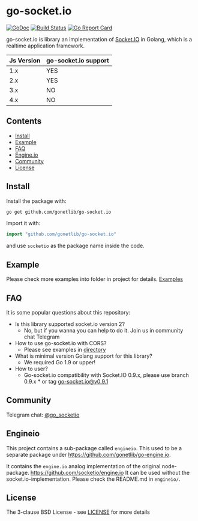 # go-socket.io

[![GoDoc](http://godoc.org/github.com/gonetlib/go-socket.io?status.svg)](http://godoc.org/github.com/gonetlib/go-socket.io) 
[![Build Status](https://github.com/gonetlib/go-socket.io/workflows/Unit%20tests/badge.svg)](https://github.com/gonetlib/go-socket.io/actions/workflows/unittest.yaml)
[![Go Report Card](https://goreportcard.com/badge/github.com/gonetlib/go-socket.io)](https://goreportcard.com/report/github.com/gonetlib/go-socket.io)

go-socket.io is library an implementation of [Socket.IO](http://socket.io) in Golang, which is a realtime application framework.

| Js Version | go-socket.io support |
|------------|----------------------|
|   1.x     |      YES	       |
|   2.x     |      YES	       | 
|   3.x     |       NO	    |
|   4.x     |       NO	     |

## Contents

- [Install](#install)
- [Example](#example)
- [FAQ](#faq)
- [Engine.io](#engineio)
- [Community](#community)
- [License](#license)

## Install

Install the package with:

```bash
go get github.com/gonetlib/go-socket.io
```

Import it with:

```go
import "github.com/gonetlib/go-socket.io"
```

and use `socketio` as the package name inside the code.

## Example

Please check more examples into folder in project for details. [Examples](https://github.com/gonetlib/go-socket.io/tree/master/_examples)

## FAQ

It is some popular questions about this repository: 

- Is this library supported socket.io version 2?
    - No, but if you wanna you can help to do it. Join us in community chat Telegram   
- How to use go-socket.io with CORS?
    - Please see examples in [directory](https://github.com/gonetlib/go-socket.io/tree/master/_examples)
- What is minimal version Golang support for this library?
    - We required Go 1.9 or upper!
- How to user?
    - Go-socket.io compatibility with Socket.IO 0.9.x, please use branch 0.9.x * or tag go-socket.io@v0.9.1

## Community

Telegram chat: [@go_socketio](https://t.me/go_socketio)

## Engineio

This project contains a sub-package called `engineio`. This used to be a separate package under https://github.com/gonetlib/go-engine.io.

It contains the `engine.io` analog implementation of the original node-package. https://github.com/socketio/engine.io It can be used without the socket.io-implementation. Please check the README.md in `engineio/`.

## License

The 3-clause BSD License  - see [LICENSE](https://opensource.org/licenses/BSD-3-Clause) for more details
